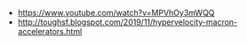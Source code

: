  - https://www.youtube.com/watch?v=MPVhOy3mWQQ
 - http://toughsf.blogspot.com/2019/11/hypervelocity-macron-accelerators.html